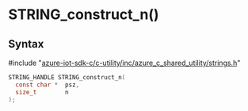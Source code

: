 # STRING_construct_n()

## Syntax

\#include "[azure-iot-sdk-c/c-utility/inc/azure_c_shared_utility/strings.h](../iot-c-ref-strings-h.md)"  
```C
STRING_HANDLE STRING_construct_n(
  const char *  psz,
  size_t        n
);
```

